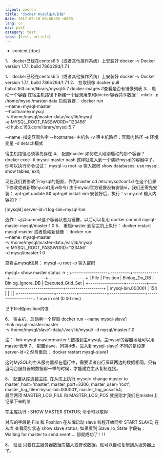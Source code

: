 ```yaml
---
layout: postcn
title: "docker mysql主从复制"
date: 2017-09-10 08:00:00 +0800
lang: cn
nav: post
category: test
tags: [test, article]
---
```


* content
{:toc}

1、	docker已经在centos6.5（或者其他操作系统）上安装好
docker -v
Docker version 1.7.1, build 786b29d/1.7.1



<!-- more -->
1、	docker已经在centos6.5（或者其他操作系统）上安装好
docker -v
Docker version 1.7.1, build 786b29d/1.7.1
2、	拉取镜像
docker pull hub.c.163.com/library/mysql:5.7
docker images  #查看是否有镜像列表
3、	启动一个容器
在宿主机路径下新建一个目录用来和docker容器共享数据：
mkdir –p /home/mysql/master-data
启动容器：
docker run \
--name=mysql-master \
--hostname=mysql \
-v /home/mysql/master-data:/var/lib/mysql \
-e MYSQL_ROOT_PASSWORD='123456' \
-d hub.c.163.com/library/mysql:5.7

--name=指定容器名字
--hostname=主机名
-v 宿主机路径：容器内路径 
-e 环境变量
-d detach模式

宿主机路径必须事先存在
4、	配置master
如何进入刚刚启动的那个容器？
docker exec -it mysql-master bash 
这样就进入到一个装好mysql的容器中了，你可以执行命令试试：
mysql –u root –p
输入密码
show databases;
use mysql;
show tables;
exit;










现在我们要修改下mysql的配置，作为master
cd /etc/mysql/conf.d
在这个目录下修改或者新增my.cnf(用vi命令)
由于mysql官方镜像没有安装vi，我们还需先安装：
apt-get update && apt-get install vim
安装好后，执行：vi my.cnf
输入内容如下：


[mysqld]
server-id=1
log-bin=mysql-bin


选作：可以commit这个容器状态为镜像，以后可以复用
docker commit mysql-master mysql/master:1.0
5、	重启master
到宿主机上执行：
docker restart mysql-master
或者启动新镜像：
docker run \
--name=mysql-master \
-v /home/mysql/master-data:/var/lib/mysql \
-e MYSQL_ROOT_PASSWORD='123456' \
-d mysql/master:1.0

查看主mysql信息：
mysql –u root –p
输入密码

mysql> show master status
    -> ;
+------------------+----------+--------------+------------------+-------------------+
| File             | Position | Binlog_Do_DB | Binlog_Ignore_DB | Executed_Gtid_Set |
+------------------+----------+--------------+------------------+-------------------+
| mysql-bin.000001 |      154 |              |                  |                   |
+------------------+----------+--------------+------------------+-------------------+
1 row in set (0.00 sec)

记下file和position的值

6、	宿主机，启动另一个容器
docker run --name mysql-slave1 \
–link mysql-master:master \
-v /home/mysql/slave1-data/:/var/lib/mysql/ -d mysql/master:1.0

注：–link mysql-master:master \  链接到主mysql。主mysql的容器地址可以用master表示
7、	配置slave，同第4步，进入到mysql-slave1
不同的是设定server-id=2
然后重启：
docker restart mysql-slave1

这时MySQL的主从服务器都在运行中，需要读者自行保证两边的数据相同。只有当两台服务器的数据都一样的时候，才能建立主从复制连接。

8、
配置从库连接主库, 在从库上执行 
mysql> change master to master_host='master', master_port=3306, master_user='root', master_log_file='mysql-bin.000001', master_log_pos=154;        
最后两项
MASTER_LOG_FILE 和  MASTER_LOG_POS 就是刚才我们在master上记录下来的值

在主库执行 : SHOW MASTER STATUS; 命令可以取得
 
对应的字段是 File 和 Position
在从库启动 slave 线程开始同步
START SLAVE;
在从库 查看同步状态
show slave status;
如果看到 Slave_Io_State 字段有 :
Waiting for master to send event ... 
那就成功了 ! ! !

8、	验证
只要在主服务器数据库插入或修改数据，就可以自动复制到从服务器上了。
